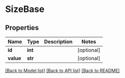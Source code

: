 # SizeBase

## Properties
Name | Type | Description | Notes
------------ | ------------- | ------------- | -------------
**id** | **int** |  | [optional] 
**value** | **str** |  | [optional] 

[[Back to Model list]](../README.md#documentation-for-models) [[Back to API list]](../README.md#documentation-for-api-endpoints) [[Back to README]](../README.md)

